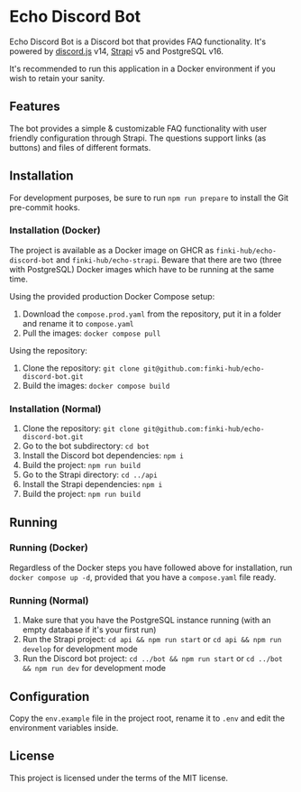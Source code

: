 # Echo Discord Bot

Echo Discord Bot is a Discord bot that provides FAQ functionality. It's powered by [discord.js](https://github.com/discordjs/discord.js) v14, [Strapi](https://github.com/strapi/strapi) v5 and PostgreSQL v16.

It's recommended to run this application in a Docker environment if you wish to retain your sanity.

## Features

The bot provides a simple & customizable FAQ functionality with user friendly configuration through Strapi. The questions support links (as buttons) and files of different formats.

## Installation

For development purposes, be sure to run `npm run prepare` to install the Git pre-commit hooks.

### Installation (Docker)

The project is available as a Docker image on GHCR as `finki-hub/echo-discord-bot` and `finki-hub/echo-strapi`. Beware that there are two (three with PostgreSQL) Docker images which have to be running at the same time.

Using the provided production Docker Compose setup:

1. Download the `compose.prod.yaml` from the repository, put it in a folder and rename it to `compose.yaml`
2. Pull the images: `docker compose pull`

Using the repository:

1. Clone the repository: `git clone git@github.com:finki-hub/echo-discord-bot.git`
2. Build the images: `docker compose build`

### Installation (Normal)

1. Clone the repository: `git clone git@github.com:finki-hub/echo-discord-bot.git`
2. Go to the bot subdirectory: `cd bot`
3. Install the Discord bot dependencies: `npm i`
4. Build the project: `npm run build`
5. Go to the Strapi directory: `cd ../api`
6. Install the Strapi dependencies: `npm i`
7. Build the project: `npm run build`

## Running

### Running (Docker)

Regardless of the Docker steps you have followed above for installation, run `docker compose up -d`, provided that you have a `compose.yaml` file ready.

### Running (Normal)

1. Make sure that you have the PostgreSQL instance running (with an empty database if it's your first run)
2. Run the Strapi project: `cd api && npm run start` or `cd api && npm run develop` for development mode
3. Run the Discord bot project: `cd ../bot && npm run start` or `cd ../bot && npm run dev` for development mode

## Configuration

Copy the `env.example` file in the project root, rename it to `.env` and edit the environment variables inside.

## License

This project is licensed under the terms of the MIT license.
